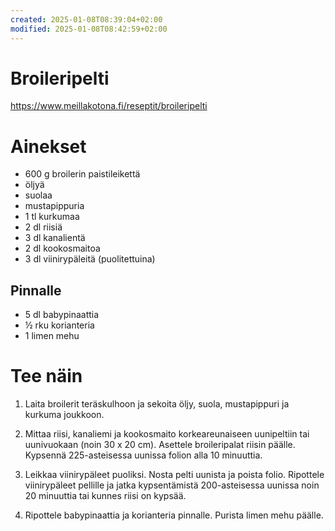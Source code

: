 ```yaml
---
created: 2025-01-08T08:39:04+02:00
modified: 2025-01-08T08:42:59+02:00
---
```


# Broileripelti

https://www.meillakotona.fi/reseptit/broileripelti

# Ainekset
- 600 g broilerin paistileikettä
- öljyä
- suolaa
- mustapippuria
- 1 tl kurkumaa
- 2 dl riisiä
- 3 dl kanalientä 
- 2 dl kookosmaitoa
- 3 dl viinirypäleitä (puolitettuina)

## Pinnalle
- 5 dl babypinaattia
- ½ rku korianteria
- 1 limen mehu

# Tee näin

1. Laita broilerit teräskulhoon ja sekoita öljy, suola, mustapippuri ja kurkuma joukkoon.

1. Mittaa riisi, kanaliemi ja kookosmaito korkeareunaiseen uunipeltiin tai uunivuokaan (noin 30 x 20 cm). Asettele broileripalat riisin päälle. Kypsennä 225-asteisessa uunissa folion alla 10 minuuttia.

1. Leikkaa viinirypäleet puoliksi. Nosta pelti uunista ja poista folio. Ripottele viinirypäleet pellille ja jatka kypsentämistä 200-asteisessa uunissa noin 20 minuuttia tai kunnes riisi on kypsää.

1. Ripottele babypinaattia ja korianteria pinnalle. Purista limen mehu päälle.
